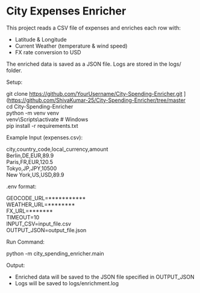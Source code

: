 # City Expenses Enricher

This project reads a CSV file of expenses and enriches each row with:
- Latitude & Longitude
- Current Weather (temperature & wind speed)
- FX rate conversion to USD

The enriched data is saved as a JSON file. Logs are stored in the logs/ folder.

Setup:

git clone https://github.com/YourUsername/City-Spending-Enricher.git ](https://github.com/ShivaKumar-25/City-Spending-Enricher/tree/master    
cd City-Spending-Enricher     
python -m venv venv     
venv\Scripts\activate   # Windows     
pip install -r requirements.txt     

Example Input (expenses.csv):     

city,country_code,local_currency,amount  
Berlin,DE,EUR,89.9   
Paris,FR,EUR,120.5    
Tokyo,JP,JPY,10500     
New York,US,USD,89.9    

.env format:    

GEOCODE_URL=***********              
WEATHER_URL=********                      
FX_URL=*******                      
TIMEOUT=10                           
INPUT_CSV=input_file.csv                               
OUTPUT_JSON=output_file.json                           

Run Command:                                    

python -m city_spending_enricher.main                           

Output:                      

- Enriched data will be saved to the JSON file specified in OUTPUT_JSON                        
- Logs will be saved to logs/enrichment.log                                     
